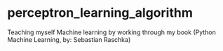 # perceptron_learning_algorithm
Teaching myself Machine learning by working through my book (Python Machine Learning, by: Sebastian Raschka)
